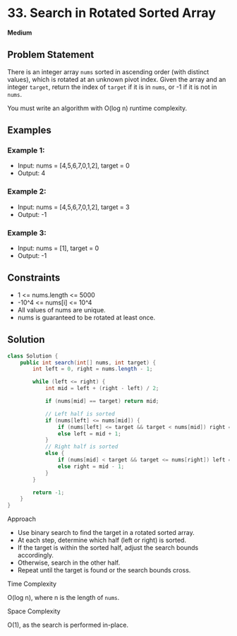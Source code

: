# 33. Search in Rotated Sorted Array
**Medium**

## Problem Statement
There is an integer array `nums` sorted in ascending order (with distinct values), which is rotated at an unknown pivot index. Given the array and an integer `target`, return the index of `target` if it is in `nums`, or -1 if it is not in `nums`.

You must write an algorithm with O(log n) runtime complexity.

## Examples
### Example 1:
- Input: nums = [4,5,6,7,0,1,2], target = 0
- Output: 4

### Example 2:
- Input: nums = [4,5,6,7,0,1,2], target = 3
- Output: -1

### Example 3:
- Input: nums = [1], target = 0
- Output: -1

## Constraints
- 1 <= nums.length <= 5000
- -10^4 <= nums[i] <= 10^4
- All values of nums are unique.
- nums is guaranteed to be rotated at least once.

## Solution
```java
class Solution {
	public int search(int[] nums, int target) {
		int left = 0, right = nums.length - 1;

		while (left <= right) {
			int mid = left + (right - left) / 2;

			if (nums[mid] == target) return mid;

			// Left half is sorted
			if (nums[left] <= nums[mid]) {
				if (nums[left] <= target && target < nums[mid]) right = mid - 1;
				else left = mid + 1;
			} 
			// Right half is sorted
			else {
				if (nums[mid] < target && target <= nums[right]) left = mid + 1;
				else right = mid - 1;
			}
		}

		return -1;
	}
}
```

Approach

- Use binary search to find the target in a rotated sorted array.
- At each step, determine which half (left or right) is sorted.
- If the target is within the sorted half, adjust the search bounds accordingly.
- Otherwise, search in the other half.
- Repeat until the target is found or the search bounds cross.

Time Complexity

O(log n), where n is the length of `nums`.

Space Complexity

O(1), as the search is performed in-place.
